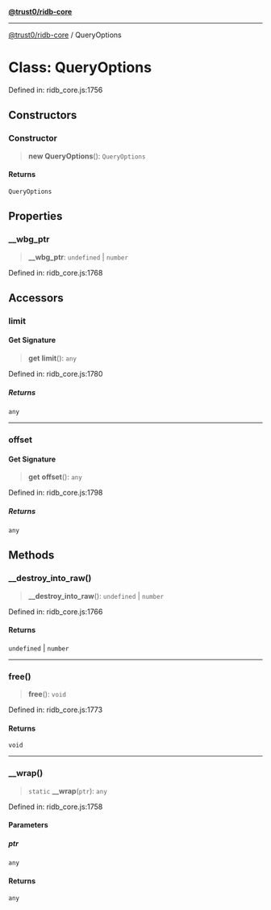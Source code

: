 [**@trust0/ridb-core**](../README.md)

***

[@trust0/ridb-core](../README.md) / QueryOptions

# Class: QueryOptions

Defined in: ridb\_core.js:1756

## Constructors

### Constructor

> **new QueryOptions**(): `QueryOptions`

#### Returns

`QueryOptions`

## Properties

### \_\_wbg\_ptr

> **\_\_wbg\_ptr**: `undefined` \| `number`

Defined in: ridb\_core.js:1768

## Accessors

### limit

#### Get Signature

> **get** **limit**(): `any`

Defined in: ridb\_core.js:1780

##### Returns

`any`

***

### offset

#### Get Signature

> **get** **offset**(): `any`

Defined in: ridb\_core.js:1798

##### Returns

`any`

## Methods

### \_\_destroy\_into\_raw()

> **\_\_destroy\_into\_raw**(): `undefined` \| `number`

Defined in: ridb\_core.js:1766

#### Returns

`undefined` \| `number`

***

### free()

> **free**(): `void`

Defined in: ridb\_core.js:1773

#### Returns

`void`

***

### \_\_wrap()

> `static` **\_\_wrap**(`ptr`): `any`

Defined in: ridb\_core.js:1758

#### Parameters

##### ptr

`any`

#### Returns

`any`
